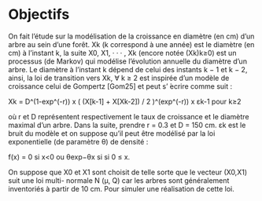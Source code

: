 # Objectifs

On fait l’étude sur la modélisation de la croissance en diamètre (en cm) d’un arbre au sein d’une forêt. Xk (k correspond à une année) est le diamètre (en cm) à l’instant k, la suite X0, X1, · · · , Xk (encore notée (Xk)k≥0) est un processus (de Markov) qui modélise l’évolution annuelle du diamètre d’un arbre. Le diamètre à l’instant k dépend de celui des instants k − 1 et k − 2, ainsi, la loi de transition vers Xk, ∀ k ≥ 2 est inspirée d’un modèle de croissance celui de Gompertz [Gom25] et peut s’ ́ecrire comme suit :

Xk = D^(1-exp^(-r)) x ( (X[k-1] + X[Xk-2]) / 2 )^(exp^(-r)) x εk-1 pour k≥2

où r et D représentent respectivement le taux de croissance et le diamètre maximal d’un arbre. Dans la suite, prendre r = 0.3 et D = 150 cm. εk est le bruit du modèle et on suppose qu’il peut être modélisé par la loi exponentielle (de paramètre θ) de densité :


f(x) = 0 si x<0 ou θexp−θx si si 0 ≤ x.

On suppose que X0 et X1 sont choisit de telle sorte que le vecteur (X0,X1) suit une loi multi- normale N (μ, Q) car les arbres sont généralement inventoriés à partir de 10 cm. Pour simuler une réalisation de cette loi.

